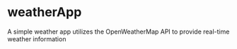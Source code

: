 # weatherApp
A simple weather app utilizes the OpenWeatherMap API to provide real-time weather information
